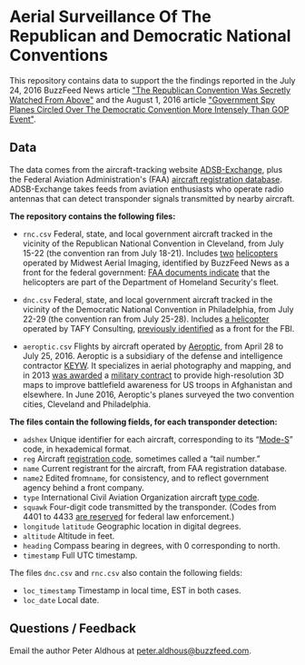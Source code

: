 # Aerial Surveillance Of The Republican and Democratic National Conventions

This repository contains data to support the the findings reported in the July 24, 2016 BuzzFeed News article ["The Republican Convention Was Secretly Watched From Above"](https://www.buzzfeed.com/peteraldhous/surveillance-at-the-rnc) and the August 1, 2016 article  ["Government Spy Planes Circled Over The Democratic Convention More Intensely Than GOP Event"](https://www.buzzfeed.com/peteraldhous/surveillance-at-the-dnc).

## Data

The data comes from the aircraft-tracking website [ADSB-Exchange](http://www.adsbexchange.com/), plus the Federal Aviation Administration's (FAA) [aircraft registration database](http://www.faa.gov/licenses_certificates/aircraft_certification/aircraft_registry/releasable_aircraft_download/). ADSB-Exchange takes feeds from aviation enthusiasts who operate radio antennas that can detect transponder signals transmitted by nearby aircraft.

**The repository contains the following files:**

- `rnc.csv` Federal, state, and local government aircraft tracked in the vicinity of the Republican National Convention in Cleveland, from July 15-22 (the convention ran from July 18-21). Includes [two](http://registry.faa.gov/aircraftinquiry/NNum_Results.aspx?NNumbertxt=6968A) [helicopters](http://registry.faa.gov/aircraftinquiry/NNum_Results.aspx?NNumbertxt=6987A) operated by Midwest Aerial Imaging, identified by BuzzFeed News as a front for the federal government: [FAA documents indicate](https://www.documentcloud.org/documents/2997784-N6968-Airworthiness.html#document/p15/a309658) that the helicopters are part of the Department of Homeland Security's fleet.

- `dnc.csv` Federal, state, and local government aircraft tracked in the vicinity of the Democratic National Convention in Philadelphia, from July 22-29 (the convention ran from July 25-28). Includes [a helicopter](http://registry.faa.gov/aircraftinquiry/NNum_Results.aspx?NNumbertxt=614TC) operated by TAFY Consulting, [previously identified](http://buzzfeednews.github.io/2016-04-federal-surveillance-planes/analysis.html) as a front for the FBI.

- `aeroptic.csv` Flights by aircraft operated by [Aeroptic](http://aeroptic.com/), from April 28 to July 25, 2016. Aeroptic is a subsidiary of the defense and intelligence contractor [KEYW](https://www.keywcorp.com/). It specializes in aerial photography and mapping, and in 2013 [was awarded](http://investors.keywcorp.com/releasedetail.cfm?ReleaseID=815033) a [military contract](https://www.usaspending.gov/transparency/Pages/TransactionDetails.aspx?RecordID=B760AC43-7582-4CFE-AB39-D44804199711&AwardID=35651097&AwardType=SC) to provide high-resolution 3D maps to improve battlefield awareness for US troops in Afghanistan and elsewhere. In June 2016, Aeroptic's planes surveyed the two convention cities, Cleveland and Philadelphia.

**The files contain the following fields, for each transponder detection:**

- `adshex` Unique identifier for each aircraft, corresponding to its “[Mode-S](http://www.skybrary.aero/index.php/Mode_S)” code, in hexademical format.
- `reg` Aircraft [registration code](http://www.faa.gov/licenses_certificates/aircraft_certification/aircraft_registry/forming_nnumber/), sometimes called a “tail number.”
- `name` Current registrant for the aircraft, from FAA registration database.
- `name2` Edited from`name`, for consistency, and to reflect government agency behind a front company.
- `type` International Civil Aviation Organization aircraft [type code](https://en.wikipedia.org/wiki/List_of_ICAO_aircraft_type_designators).
- `squawk` Four-digit code transmitted by the transponder. (Codes from 4401 to 4433 [are reserved](http://www.faa.gov/documentLibrary/media/Order/JO_7110.66D_.pdf) for federal law enforcement.)
- `longitude` `latitude` Geographic location in digital degrees.
- `altitude` Altitude in feet.
- `heading` Compass bearing in degrees, with 0 corresponding to north.
- `timestamp` Full UTC timestamp.

The files `dnc.csv` and `rnc.csv` also contain the following fields:

- `loc_timestamp` Timestamp in local time, EST in both cases.
- `loc_date` Local date.


## Questions / Feedback

Email the author Peter Aldhous at [peter.aldhous@buzzfeed.com](mailto:peter.aldhous@buzzfeed.com).